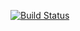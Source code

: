 [![Build Status](https://www.travis-ci.org/bloodreina5/6-7-lab.svg?branch=main)](https://www.travis-ci.org/bloodreina5/6-7-lab)